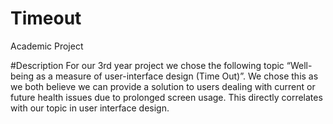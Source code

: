 # Timeout
Academic Project

#Description
For our 3rd year project we chose the following topic “Well-being as a measure of user-interface design (Time Out)”. We chose this as we both believe we can provide a solution to users dealing with current or future health issues due to prolonged screen usage. This directly correlates with our topic in user interface design.
